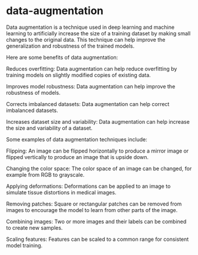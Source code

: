 # data-augmentation
Data augmentation is a technique used in deep learning and machine learning to artificially increase the size of a training dataset by making small changes to the original data. This technique can help improve the generalization and robustness of the trained models. 
 
Here are some benefits of data augmentation: 
 
Reduces overfitting: Data augmentation can help reduce overfitting by training models on slightly modified copies of existing data. 
 
Improves model robustness: Data augmentation can help improve the robustness of models. 
 
Corrects imbalanced datasets: Data augmentation can help correct imbalanced datasets. 
 
Increases dataset size and variability: Data augmentation can help increase the size and variability of a dataset. 
 
Some examples of data augmentation techniques include: 
 
Flipping: An image can be flipped horizontally to produce a mirror image or flipped vertically to produce an image that is upside down. 
 
Changing the color space: The color space of an image can be changed, for example from RGB to grayscale. 
 
Applying deformations: Deformations can be applied to an image to simulate tissue distortions in medical images. 
 
Removing patches: Square or rectangular patches can be removed from images to encourage the model to learn from other parts of the image. 
 
Combining images: Two or more images and their labels can be combined to create new samples. 
 
Scaling features: Features can be scaled to a common range for consistent model training. 
 
